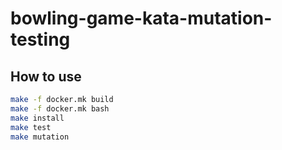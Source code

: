 # bowling-game-kata-mutation-testing

## How to use
```sh
make -f docker.mk build
make -f docker.mk bash
make install
make test
make mutation
```
